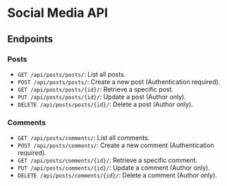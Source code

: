 # Social Media API

## Endpoints

### Posts
- `GET /api/posts/posts/`: List all posts.
- `POST /api/posts/posts/`: Create a new post (Authentication required).
- `GET /api/posts/posts/{id}/`: Retrieve a specific post.
- `PUT /api/posts/posts/{id}/`: Update a post (Author only).
- `DELETE /api/posts/posts/{id}/`: Delete a post (Author only).

### Comments
- `GET /api/posts/comments/`: List all comments.
- `POST /api/posts/comments/`: Create a new comment (Authentication required).
- `GET /api/posts/comments/{id}/`: Retrieve a specific comment.
- `PUT /api/posts/comments/{id}/`: Update a comment (Author only).
- `DELETE /api/posts/comments/{id}/`: Delete a comment (Author only).
